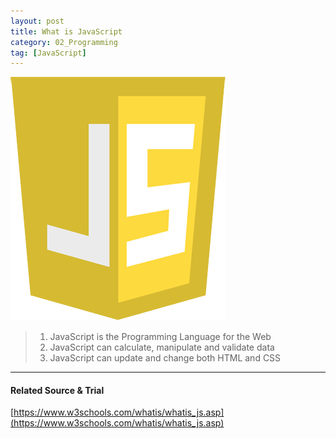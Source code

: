 ```yaml
---
layout: post
title: What is JavaScript
category: 02_Programming
tag: [JavaScript]
---
```



![example](/assets/images/javascript.png)

> 1. JavaScript is the Programming Language for the Web
> 1. JavaScript can calculate, manipulate and validate data
> 1. JavaScript can update and change both HTML and CSS



----

 
#### Related Source & Trial
[https://www.w3schools.com/whatis/whatis_js.asp](https://www.w3schools.com/whatis/whatis_js.asp)

